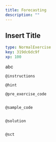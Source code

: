 ```yaml
---
title: Forecasting
description: ""
---
```


## Insert Title

```yaml
type: NormalExercise
key: 319dc6dc9f
xp: 100
```

abc

`@instructions`


`@hint`


`@pre_exercise_code`
```{r}

```

`@sample_code`
```{r}

```

`@solution`
```{r}

```

`@sct`
```{r}

```
